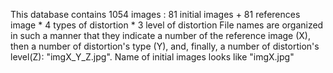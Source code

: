 This database contains 1054 images : 81 initial images + 81 references image * 4 types of distortion * 3 level of distortion
File names are organized in such a manner that they indicate a number of the reference image (X), then a number of distortion's type (Y), and, finally, a number of distortion's level(Z): "imgX_Y_Z.jpg". Name of initial images looks like "imgX.jpg"
